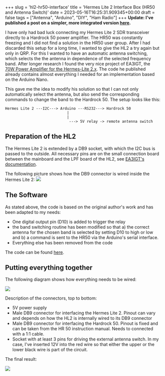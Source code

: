+++
slug = 'hl2-hr50-interface'
title = 'Hermes Lite 2 Interface Box (HR50 and Antenna Switch)'
date = 2023-05-16T16:25:31.909345+00:00
draft = false
tags = ["Antenna", "Arduino", "DIY", "Ham Radio"]
+++
**Update: I've published a post on a simpler, more integrated version [here](/hermes-lite-2-to-hardrock-50-interface-v2/).**

I have only had bad luck connecting my Hermes Lite 2 SDR transceiver directly to a Hardrock 50 power amplifier. The HR50 was constantly freezing and I did not find a solution in the HR50 user group. After I had discarded this setup for a long time, I wanted to give the HL2 a try again but only in QRP. For this I wanted to have an automatic antenna switching, which selects the the antenna in dependence of the selected frequency band. After longer research I found the very nice project of EA3IGT, the [70W Power Amplifier for the Hermes-Lite 2.x](https://github.com/ea3igt/HL2-PA70). The code he published already contains almost everything I needed for an implementation based on the Arduino Nano.

This gave me the idea to modify his solution so that I can not only automatically select the antenna, but also send the corresponding commands to change the band to the Hardrock 50. The setup looks like this:

```
Hermes Lite 2 ---I2C---> Arduino ---RS232---> Hardrock 50
                            |
                            |
                             ---> 5V relay -> remote antenna switch
```

## Preparation of the HL2

The Hermes Lite 2 is extended by a DB9 socket, with which the I2C bus is passed to the outside. All necessary pins are on the small connection board between the mainboard and the LPF board of the HL2, see [EA3IGT's documentation](https://github.com/ea3igt/HL2-PA70/blob/main/Images/HL2%20to%20PA70%20connection%20v1.0.JPG).

The following picture shows how the DB9 connector is wired inside the Hermes Lite 2:
![](/img/hl2-hr50-interface-1.jpg)

## The Software

As stated above, the code is based on the original author's work and has been adapted to my needs:

 * One digital output pin (D10) is added to trigger the relay
 * the band switching routine has been modified so that a) the correct antenna for the chosen band is selected by setting D10 to high or low and b) a command is sent to the HR50 via the Arduino's serial interface.
 * Everything else has been removed from the code

The code can be found [here](/files/hl2-interface.tar.gz).

## Putting everything together

The following diagram shows how everything needs to be wired:

![](/img/hl2-hr50-interface-2.jpg)

Description of the connectors, top to bottom:

 * 5V power supply
 * Male DB9 connector for interfacing the Hermes Lite 2. Pinout can vary and depends on how the HL2 is internally wired to its DB9 connector
 * Male DB9 connector for interfacing the Hardrock 50. Pinout is fixed and can be taken from the HR 50 instruction manual. Needs to connected with a 1:1 cable.
 * Socket with at least 3 pins for driving the external antenna switch. In my case, I've inserted 12V into the red wire so that either the upper or the lower black wire is part of the circuit.

The final result:


![](/img/hl2-hr50-interface-3.jpg)


